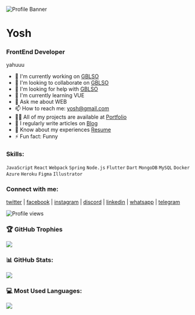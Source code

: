 ![Profile Banner](https://i.pinimg.com/736x/3e/02/5f/3e025fcbfe8db100753de1499fd67fe8.jpg)

# Yosh
### FrontEnd Developer

yahuuu

- 🔭 I'm currently working on [GBLSO](https://github.com/session)
- 👯 I'm looking to collaborate on [GBLSO](https://github.com/session)
- 🤝 I'm looking for help with [GBLSO](https://github.com/session)
- 🌱 I'm currently learning VUE
- 💬 Ask me about WEB
- 📫 How to reach me: yosh@gmail.com
- 👨‍💻 All of my projects are available at [Portfolio](https://github.com/session)
- 📝 I regularly write articles on [Blog](https://github.com/session)
- 📄 Know about my experiences [Resume](https://github.com/session)
- ⚡ Fun fact: Funny

### Skills:
`JavaScript` `React` `Webpack` `Spring` `Node.js` `Flutter` `Dart` `MongoDB` `MySQL` `Docker` `Azure` `Heroku` `Figma` `Illustrator`

### Connect with me:
[twitter](https://twitter.com/yosh) | [facebook](https://fb.com/yosh) | [instagram](https://instagram.com/yosh) | [discord](https://discord.gg/6556464) | [linkedin](https://linkedin.com/in/yosh) | [whatsapp](https://wa.me/6288980818668) | [telegram](https://t.me/yosh)

![Profile views](https://komarev.com/ghpvc/?username=yourusername&label=Profile%20views&color=0e75b6&style=flat)

### 🏆 GitHub Trophies
![](https://github-profile-trophy.vercel.app/?username=yourusername)

### 📊 GitHub Stats:
![](https://github-readme-stats.vercel.app/api?username=yourusername&show_icons=true&theme=onedark)

### 💻 Most Used Languages:
![](https://github-readme-stats.vercel.app/api/top-langs/?username=yourusername&layout=compact&theme=onedark)
